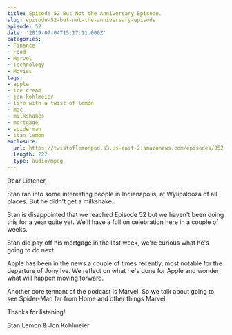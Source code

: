 ```yaml
---
title: Episode 52 But Not the Anniversary Episode.
slug: episode-52-but-not-the-anniversary-episode
episode: 52
date: '2019-07-04T15:17:11.000Z'
categories:
- Finance
- Food
- Marvel
- Technology
- Movies
tags:
- apple
- ice cream
- jon kohlmeier
- life with a twist of lemon
- mac
- milkshakes
- mortgage
- spiderman
- stan lemon
enclosure:
  url: https://twistoflemonpod.s3.us-east-2.amazonaws.com/episodes/052-lwatol-20190704.mp3
  length: 222
  type: audio/mpeg
---
```


Dear Listener,

Stan ran into some interesting people in Indianapolis, at Wylipalooza of all places. But he didn't get a milkshake.

Stan is disappointed that we reached Episode 52 but we haven't been doing this for a year quite yet. We'll have a full on celebration here in a couple of weeks.

Stan did pay off his mortgage in the last week, we're curious what he's going to do next.

Apple has been in the news a couple of times recently, most notable for the departure of Jony Ive. We reflect on what he's done for Apple and wonder what will happen moving forward.

Another core tennant of the podcast is Marvel. So we talk about going to see Spider-Man far from Home and other things Marvel.

Thanks for listening!

Stan Lemon & Jon Kohlmeier

